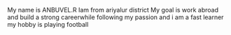 My name is ANBUVEL.R
Iam from ariyalur district
My goal is work abroad and build a strong careerwhile following my passion
and i am a fast learner
my hobby is playing football
